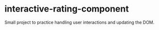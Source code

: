 # interactive-rating-component
 Small project to practice handling user interactions and updating the DOM.
